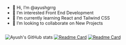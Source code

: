 - 👋 Hi, I’m @ayushgrrg
- 👀 I’m interested Front End Development
- 🌱 I’m currently learning React and Tailwind CSS
- 💞️ I’m looking to collaborate on New Projects

##
![Ayush's GitHub stats](https://github-readme-stats.vercel.app/api?username=ayushgrrg&show_icons=true&theme=radical)
[![Readme Card](https://github-readme-stats.vercel.app/api/pin/?username=ayushgrrg&repo=personal-portfolio)](https://github.com/ayushgrrg/github-readme-stats)
[![Readme Card](https://github-readme-stats.vercel.app/api/pin/?username=ayushgrrg&repo=hoo-bank)](https://github.com/ayushgrrg/github-readme-stats)

